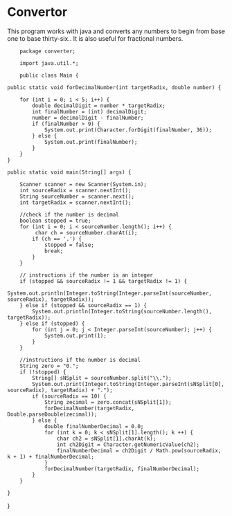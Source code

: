 # Convertor

This program works with java and converts any numbers to begin from base one to base thirty-six..
It is also useful for fractional numbers.

        package converter;
 
        import java.util.*;
 
        public class Main {
 
    public static void forDecimalNumber(int targetRadix, double number) {
    
        for (int i = 0; i < 5; i++) {
            double decimalDigit = number * targetRadix;
            int finalNumber = (int) decimalDigit;
            number = decimalDigit - finalNumber;
            if (finalNumber > 9) {
                System.out.print(Character.forDigit(finalNumber, 36));
            } else {
                System.out.print(finalNumber);
            }
        }
    }
    
    public static void main(String[] args) {
    
        Scanner scanner = new Scanner(System.in);
        int sourceRadix = scanner.nextInt();
        String sourceNumber = scanner.next();
        int targetRadix = scanner.nextInt();

        //check if the number is decimal
        boolean stopped = true;
        for (int i = 0; i < sourceNumber.length(); i++) {
             char ch = sourceNumber.charAt(i);
            if (ch == '.') {
                stopped = false;
                break;
            }
        }

        // instructions if the number is an integer
        if (stopped && sourceRadix != 1 && targetRadix != 1) {
            System.out.println(Integer.toString(Integer.parseInt(sourceNumber, sourceRadix), targetRadix));
        } else if (stopped && sourceRadix == 1) {
            System.out.println(Integer.toString(sourceNumber.length(), targetRadix));
        } else if (stopped) {
            for (int j = 0; j < Integer.parseInt(sourceNumber); j++) {
                System.out.print(1);
            }
        }

        //instructions if the number is decimal
        String zero = "0.";
        if (!stopped) {
            String[] sNSplit = sourceNumber.split("\\.");
            System.out.print(Integer.toString(Integer.parseInt(sNSplit[0], sourceRadix), targetRadix) + ".");
            if (sourceRadix == 10) {
                String zecimal = zero.concat(sNSplit[1]);
                forDecimalNumber(targetRadix, Double.parseDouble(zecimal));
            } else {
                double finalNumberDecimal = 0.0;
                for (int k = 0; k < sNSplit[1].length(); k ++) {
                    char ch2 = sNSplit[1].charAt(k);
                    int ch2Digit = Character.getNumericValue(ch2);
                    finalNumberDecimal = ch2Digit / Math.pow(sourceRadix, k + 1) + finalNumberDecimal;
                }
                forDecimalNumber(targetRadix, finalNumberDecimal);
            }
        }

    }
  }
